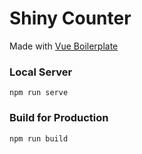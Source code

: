 Shiny Counter
===============
Made with [Vue Boilerplate](https://github.com/jayzces/vue-boilerplate)

### Local Server
```
npm run serve
```

### Build for Production
```
npm run build
```
